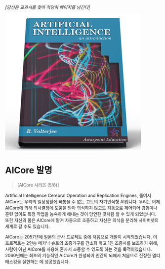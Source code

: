 *[당신은 교과서를 찾아 적당히 페이지를 넘긴다]*

![AI 교과서](/resources/lore/textbookAI440.png)
# AICore 발명
> [AICore 시리즈 (5/8)]

Artificial Intelligence Cerebral Operation and Replication Engines, 줄여서 AICore는 우리의 일상생활에 빼놓을 수 없는 고도의 자기인식형 AI입니다. 우리는 이제 AICore에 의해 의사결정에 도움을 받아 의식하지 않고도 자동으로 제어되어 경험이나 훈련 없이도 특정 작업을 능숙하게 해내는 것이 당연한 것처럼 할 수 있게 되었습니다. 또한 자신의 몸은 AICore에 맡겨 자동으로 조종하고 자신은 의식을 분리해 사이버넷의 세계로 갈 수도 있습니다.

AICore는 2057년에 일본의 군사 프로젝트 중에 처음으로 개발이 시작되었습니다. 이 프로젝트는 2인승 메카닉 슈트의 조종기구를 간소화 하고 1인 조종사를 보조하기 위해, 사람이 아닌 AICore를 사용해 혼자서 조종할 수 있도록 하는 것을 목적이였습니다. 2060년에는 최초의 기능적인 AICore가 완성되어 인간의 뇌에서 처음으로 진정한 멀티태스킹을 실현하는 데 성공했습니다.
